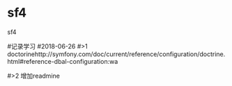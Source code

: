 # sf4
sf4 

#记录学习
#2018-06-26
#>1 doctorinehttp://symfony.com/doc/current/reference/configuration/doctrine.html#reference-dbal-configuration:wa

#>2 增加readmine 